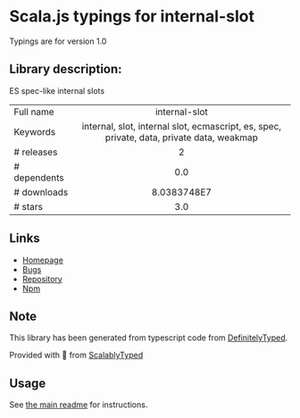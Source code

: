 
# Scala.js typings for internal-slot

Typings are for version 1.0

## Library description:
ES spec-like internal slots

|                    |                 |
| ------------------ | :-------------: |
| Full name          | internal-slot |
| Keywords           | internal, slot, internal slot, ecmascript, es, spec, private, data, private data, weakmap |
| # releases         | 2 |
| # dependents       | 0.0 |
| # downloads        | 8.0383748E7 |
| # stars            | 3.0 |

## Links
- [Homepage](https://github.com/ljharb/internal-slot#readme)
- [Bugs](https://github.com/ljharb/internal-slot/issues)
- [Repository](https://github.com/ljharb/internal-slot)
- [Npm](https://www.npmjs.com/package/internal-slot)
    


## Note
This library has been generated from typescript code from [DefinitelyTyped](https://definitelytyped.org).

Provided with :purple_heart: from [ScalablyTyped](https://github.com/oyvindberg/ScalablyTyped)

## Usage
See [the main readme](../../readme.md) for instructions.


